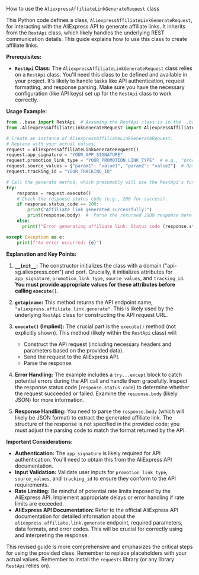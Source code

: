 How to use the `AliexpressAffiliateLinkGenerateRequest` class

This Python code defines a class, `AliexpressAffiliateLinkGenerateRequest`, for interacting with the AliExpress API to generate affiliate links.  It inherits from the `RestApi` class, which likely handles the underlying REST communication details.  This guide explains how to use this class to create affiliate links.

**Prerequisites:**

* **`RestApi` Class:**  The `AliexpressAffiliateLinkGenerateRequest` class relies on a `RestApi` class.  You'll need this class to be defined and available in your project.  It's likely to handle tasks like API authentication, request formatting, and response parsing. Make sure you have the necessary configuration (like API keys) set up for the `RestApi` class to work correctly.


**Usage Example:**

```python
from ..base import RestApi  # Assuming the RestApi class is in the ..base module
from .AliexpressAffiliateLinkGenerateRequest import AliexpressAffiliateLinkGenerateRequest

# Create an instance of AliexpressAffiliateLinkGenerateRequest.
# Replace with your actual values.
request = AliexpressAffiliateLinkGenerateRequest()
request.app_signature = "YOUR_APP_SIGNATURE"
request.promotion_link_type = "YOUR_PROMOTION_LINK_TYPE"  # e.g., "product"
request.source_values = {"param1": "value1", "param2": "value2"}  # Optional parameters
request.tracking_id = "YOUR_TRACKING_ID"

# Call the generate method, which presumably will use the RestApi's functionality to send the request.
try:
    response = request.execute()
    # Check the response status code (e.g., 200 for success).
    if response.status_code == 200:
        print("Affiliate link generated successfully:")
        print(response.body)  #  Parse the returned JSON response here
    else:
      print(f"Error generating affiliate link: Status code {response.status_code}.  Response body: {response.body}")

except Exception as e:
    print(f"An error occurred: {e}")


```


**Explanation and Key Points:**

1. **`__init__`:** The constructor initializes the class with a domain ("api-sg.aliexpress.com") and port.  Crucially, it initializes attributes for `app_signature`, `promotion_link_type`, `source_values`, and `tracking_id`. **You must provide appropriate values for these attributes before calling `execute()`**.

2. **`getapiname`:** This method returns the API endpoint name, `"aliexpress.affiliate.link.generate"`.  This is likely used by the underlying `RestApi` class for constructing the API request URL.


3. **`execute()` (Implied):** The crucial part is the `execute()` method (not explicitly shown). This method (likely within the `RestApi` class) will:
   * Construct the API request (including necessary headers and parameters based on the provided data).
   * Send the request to the AliExpress API.
   * Parse the response.


4. **Error Handling:** The example includes a `try...except` block to catch potential errors during the API call and handle them gracefully.  Inspect the response status code (`response.status_code`) to determine whether the request succeeded or failed.  Examine the `response.body` (likely JSON) for more information.


5. **Response Handling:**  You need to parse the `response.body`  (which will likely be JSON format) to extract the generated affiliate link.  The structure of the response is not specified in the provided code;  you must adjust the parsing code to match the format returned by the API.

**Important Considerations:**

* **Authentication:** The `app_signature` is likely required for API authentication.  You'll need to obtain this from the AliExpress API documentation.
* **Input Validation:** Validate user inputs for `promotion_link_type`, `source_values`, and `tracking_id` to ensure they conform to the API requirements.
* **Rate Limiting:** Be mindful of potential rate limits imposed by the AliExpress API. Implement appropriate delays or error handling if rate limits are exceeded.
* **AliExpress API Documentation:**  Refer to the official AliExpress API documentation for detailed information about the `aliexpress.affiliate.link.generate` endpoint, required parameters, data formats, and error codes. This will be crucial for correctly using and interpreting the response.


This revised guide is more comprehensive and emphasizes the critical steps for using the provided class. Remember to replace placeholders with your actual values. Remember to install the `requests` library (or any library `RestApi` relies on).